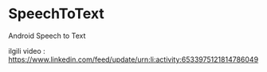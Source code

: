 # SpeechToText

Android Speech to Text

ilgili video : https://www.linkedin.com/feed/update/urn:li:activity:6533975121814786049
